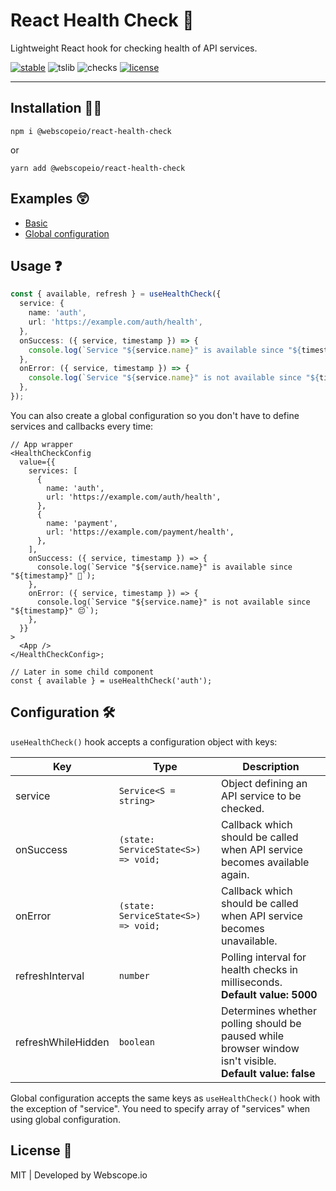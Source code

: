 # React Health Check 🏥

Lightweight React hook for checking health of API services.

[![stable](https://badgen.net/npm/v/@webscopeio/react-health-check)](https://www.npmjs.com/package/@webscopeio/react-health-check)
![tslib](https://badgen.net/npm/types/tslib)
![checks](https://badgen.net/github/checks/webscopeio/react-health-check)
[![license](https://badgen.now.sh/badge/license/MIT)](./LICENSE)

---

## Installation 🧑‍🔧

```
npm i @webscopeio/react-health-check
```

or

```
yarn add @webscopeio/react-health-check
```

## Examples 😲

- [Basic](examples/basic)
- [Global configuration](examples/global-conf)

## Usage ❓

```ts
const { available, refresh } = useHealthCheck({
  service: {
    name: 'auth',
    url: 'https://example.com/auth/health',
  },
  onSuccess: ({ service, timestamp }) => {
    console.log(`Service "${service.name}" is available since "${timestamp}" 🎉`);
  },
  onError: ({ service, timestamp }) => {
    console.log(`Service "${service.name}" is not available since "${timestamp}" 😔`);
  },
});
```

You can also create a global configuration so you don't have to define services and callbacks every time:

```tsx
// App wrapper
<HealthCheckConfig
  value={{
    services: [
      {
        name: 'auth',
        url: 'https://example.com/auth/health',
      },
      {
        name: 'payment',
        url: 'https://example.com/payment/health',
      },
    ],
    onSuccess: ({ service, timestamp }) => {
      console.log(`Service "${service.name}" is available since "${timestamp}" 🎉`);
    },
    onError: ({ service, timestamp }) => {
      console.log(`Service "${service.name}" is not available since "${timestamp}" 😔`);
    },
  }}
>
  <App />
</HealthCheckConfig>;

// Later in some child component
const { available } = useHealthCheck('auth');
```

## Configuration 🛠

`useHealthCheck()` hook accepts a configuration object with keys:

| Key                | Type                                | Description                                                                                                   |
| ------------------ | ----------------------------------- | ------------------------------------------------------------------------------------------------------------- |
| service            | `Service<S = string>`               | Object defining an API service to be checked.                                                                 |
| onSuccess          | `(state: ServiceState<S>) => void;` | Callback which should be called when API service becomes available again.                                     |
| onError            | `(state: ServiceState<S>) => void;` | Callback which should be called when API service becomes unavailable.                                         |  |
| refreshInterval    | `number`                            | Polling interval for health checks in milliseconds. <br> **Default value: 5000**                              |
| refreshWhileHidden | `boolean`                           | Determines whether polling should be paused while browser window isn't visible. <br> **Default value: false** |

Global configuration accepts the same keys as `useHealthCheck()` hook with the exception of "service". You need to specify array of "services" when using global configuration.

## License 💼

MIT | Developed by Webscope.io
